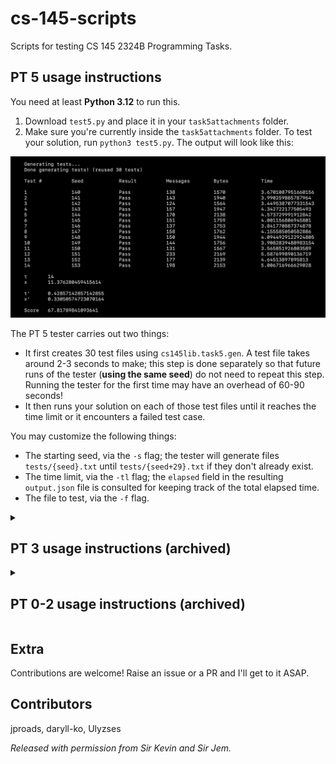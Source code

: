 # cs-145-scripts

Scripts for testing CS 145 2324B Programming Tasks. 

## PT 5 usage instructions

You need at least **Python 3.12** to run this.

1) Download `test5.py` and place it in your `task5attachments` folder.
2) Make sure you're currently inside the `task5attachments` folder. To test your solution, run `python3 test5.py`. The output will look like this:

<img alt="test5 output" src="./assets/test5_output.png">

The PT 5 tester carries out two things:

- It first creates 30 test files using `cs145lib.task5.gen`. A test file takes around 2-3 seconds to make; this step is done separately so that future runs of the tester (**using the same seed**) do not need to repeat this step. Running the tester for the first time may have an overhead of 60-90 seconds!
- It then runs your solution on each of those test files until it reaches the time limit or it encounters a failed test case.

You may customize the following things:

- The starting seed, via the `-s` flag; the tester will generate files `tests/{seed}.txt` until `tests/{seed+29}.txt` if they don't already exist.
- The time limit, via the `-tl` flag; the `elapsed` field in the resulting `output.json` file is consulted for keeping track of the total elapsed time.
- The file to test, via the `-f` flag.

<details>
<summary><h2>PT 3 usage instructions (archived)</h2></summary>

## PT 3 usage instructions

First things first: you need at least **Python 3.12** to run this.

1) Download the files inside the `test3` folder and place them in your `task3attachments` folder.
2) Install the Python `tabulate` package by running `pip install -r requirements.txt` or `pip install tabulate`.
3) Make sure you're currently inside the `task3attachments` folder. To test your solution, run `python3 test3.py`. The output will look like this:

<img alt="test3 output" src="./assets/test3_output.png">

In particular:

- You'll see a **table** consisting of the results for each kind of topology. This will allow you to easily see which topolog(y/ies) you need to improve/fix your solution on.
- You'll see a list of **overall statistics**, just like with the testers for previous PTs.

You can customize the starting seed via the `-s` flag, as always. Unlike previous PTs, however, there are **two** ways of configuring how many tests you want to run this time:

- If you want to run the same number of tests $`t`$ for each topology, pass that number to the `-n` flag. This will run a total of $`5t`$ tests.
- If you want to specify a specific number of tests for each topology, pass **five nonnegative integers** to the `-d` flag. If the numbers you passed are $`t_1, t_2, \dots, t_5`$, this will run a total of $`t_1 + t_2 + t_3 + t_4 + t_5`$ tests.

By default, the tester will run five tests for each topology, like how our solutions will actually be tested.

You may only specify **at most one way** to customize the number of test cases; using both the `-n` and `-d` flags won't work.

As mentioned in the specs, the statistics (frame/byte counts) for a particular topology only count iff all tests under that topology pass, and your score will be multiplied by the fraction of topologies you handle correctly (shown in the output's `Multiplier` field).

Good luck! We can make it through this sem! `^_^`

</details>

<details>
<summary><h2>PT 0-2 usage instructions (archived)</h2></summary>

**IMPORTANT: test2.py requires Python 3.12.2 to run.**

### What is it
<img width="431" alt="Screenshot 2024-02-19 at 2 15 40 PM" src="https://github.com/jproads/cs-145-scripts/assets/93178783/f9f6c2b5-5523-4248-a84f-520284c3a37b">

Runs tests on your `taskN.py`. Measures time-outs and output errors, and displays problematic test cases. Calculates your solution's performance. Total bits, average bits per message, x-value (formula given in each PT doc), and your score over 100.

The **number of tests** ran and **random seed** for each test program may be customized. Defaults are 100 tests and a random seed of `0xC0DEBABE`.

### How to use
1. For PT number `n` (`n = 0, 1`), download `test[n].py` and place in your `task[n]attachments` folder.
   - For PT2, download `test2.py` and `judgetool.pyc` and place in your `task2attachments` folder.
3. **Important:** In your terminal, navigate to `task[n]attachments/` and run `python3 test[n].py -h` to see the available options for running the script.
   - To check if your PT2 solution is valid, run a single test via `python test2.py -n 1`. Running the full 50 tests can take a while, and is recommended only for checking your score.

</details>
   
## Extra
Contributions are welcome! Raise an issue or a PR and I'll get to it ASAP.

## Contributors
jproads, daryll-ko, Ulyzses

*Released with permission from Sir Kevin and Sir Jem.*
